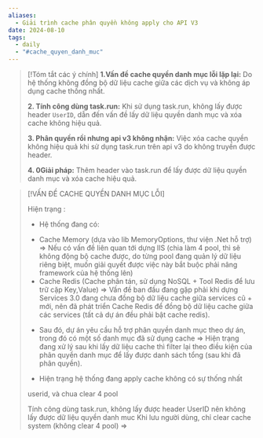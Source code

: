 ```yaml
---
aliases:
  - Giải trình cache phân quyền không apply cho API V3
date: 2024-08-10
tags:
  - daily
  - "#cache_quyen_danh_muc"
---
```


> [!Tóm tắt các ý chính]
> **1.Vấn đề cache quyền danh mục lỗi lặp lại:** Do hệ thống không đồng bộ dữ liệu cache giữa các dịch vụ và không áp dụng cache thống nhất.
> 
> **2. Tính công dùng task.run:** Khi sử dụng task.run, không lấy được header `UserID`, dẫn đến vấn đề lấy dữ liệu quyền danh mục và xóa cache không hiệu quả.
> 
> **3. Phân quyền rồi nhưng api v3 không nhận:** Việc xóa cache quyền không hiệu quả khi sử dụng task.run trên api v3 do không truyền được header.
> 
> **4. 0Giải pháp:** Thêm header vào task.run để lấy được dữ liệu quyền danh mục và xóa cache hiệu quả.


> [!VẤN ĐỀ CACHE QUYỀN DANH MỤC LỖI]
> 
> Hiện trạng :
> - Hệ thống đang có: 
> + Cache Memory (dựa vào lib MemoryOptions, thư viện .Net hỗ trợ) => Nếu có vấn đề liên quan tới dựng IIS (chia làm 4 pool, thì sẽ không động bộ cache được, do từng pool đang quản lý dữ liệu riêng biệt,
> muốn giải quyết được việc này bắt buộc phải nâng framework của hệ thống lên)
> + Cache Redis (Cache phân tán, sử dụng NoSQL + Tool Redis để lưu trữ cặp Key,Value)
> => Vấn đề ban đầu đang gặp phải khi dựng Services 3.0 đang chưa đồng bộ dữ liệu cache giữa services cũ + mới, nên đã phát triển Cache Redis để đồng bộ 
> dữ liệu cache giữa các services (tất cả dự án đều phải bật cache redis).
> - Sau đó, dự án yêu cầu hỗ trợ phân quyền danh mục theo dự án, trong đó có một số danh mục đã sử dụng cache
> => Hiện trạng đang xử lý sau khi lấy dữ liệu cache thì filter lại theo điều kiện của phân quyền danh mục để lấy được danh sách tổng (sau khi đã phân quyền).
> 
> - Hiện trạng hệ thống đang apply cache không có sự thống nhất
> 
> userid, và chua clear 4 pool
> 
> Tính công dùng task.run, không lấy được header UserID nên không lấy được dữ liệu quyền danh muc
> Khi lưu người dùng, chỉ clear cache system (không clear 4 pool) => 